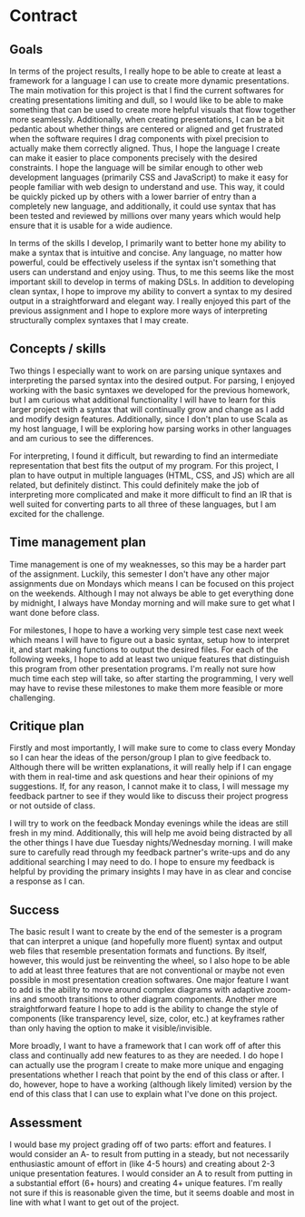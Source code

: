 # Contract

## Goals

In terms of the project results, I really hope to be able to create at least a
framework for a language I can use to create more dynamic presentations.
The main motivation for this project is that I find the current softwares for
creating presentations limiting and dull, so I would like to be able to make
something that can be used to create more helpful visuals that flow together
more seamlessly.
Additionally, when creating presentations, I can be a bit pedantic about
whether things are centered or aligned and get frustrated when the software
requires I drag components with pixel precision to actually make them correctly
aligned.
Thus, I hope the language I create can make it easier to place components
precisely with the desired constraints.
I hope the language will be similar enough to other web development languages
(primarily CSS and JavaScript) to make it easy for people familiar with web
design to understand and use.
This way, it could be quickly picked up by others with a lower barrier of entry
than a completely new language, and additionally, it could use syntax that has
been tested and reviewed by millions over many years which would help ensure
that it is usable for a wide audience.

In terms of the skills I develop, I primarily want to better hone my ability to
make a syntax that is intuitive and concise.
Any language, no matter how powerful, could be effectively useless if the syntax
isn't something that users can understand and enjoy using.
Thus, to me this seems like the most important skill to develop in terms of
making DSLs.
In addition to developing clean syntax, I hope to improve my ability to convert
a syntax to my desired output in a straightforward and elegant way.
I really enjoyed this part of the previous assignment and I hope to explore more
ways of interpreting structurally complex syntaxes that I may create.

## Concepts / skills

Two things I especially want to work on are parsing unique syntaxes and
interpreting the parsed syntax into the desired output.
For parsing, I enjoyed working with the basic syntaxes we developed for the
previous homework, but I am curious what additional functionality I will have to
learn for this larger project with a syntax that will continually grow and
change as I add and modify design features.
Additionally, since I don't plan to use Scala as my host language, I will be
exploring how parsing works in other languages and am curious to see the
differences.

For interpreting, I found it difficult, but rewarding to find an intermediate
representation that best fits the output of my program.
For this project, I plan to have output in multiple languages (HTML, CSS, and
JS) which are all related, but definitely distinct.
This could definitely make the job of interpreting more complicated and make it
more difficult to find an IR that is well suited for converting parts to all
three of these languages, but I am excited for the challenge.

## Time management plan

Time management is one of my weaknesses, so this may be a harder part of the
assignment.
Luckily, this semester I don't have any other major assignments due on Mondays
which means I can be focused on this project on the weekends.
Although I may not always be able to get everything done by midnight, I always
have Monday morning and will make sure to get what I want done before class.

For milestones, I hope to have a working very simple test case next week which
means I will have to figure out a basic syntax, setup how to interpret it, and
start making functions to output the desired files.
For each of the following weeks, I hope to add at least two unique features that
distinguish this program from other presentation programs.
I'm really not sure how much time each step will take, so after starting the
programming, I very well may have to revise these milestones to make them more
feasible or more challenging.

## Critique plan

Firstly and most importantly, I will make sure to come to class every Monday so
I can hear the ideas of the person/group I plan to give feedback to.
Although there will be written explanations, it will really help if I can engage
with them in real-time and ask questions and hear their opinions of my
suggestions.
If, for any reason, I cannot make it to class, I will message my feedback
partner to see if they would like to discuss their project progress or not
outside of class.

I will try to work on the feedback Monday evenings while the ideas are still
fresh in my mind.
Additionally, this will help me avoid being distracted by all the other things I
have due Tuesday nights/Wednesday morning.
I will make sure to carefully read through my feedback partner's write-ups and
do any additional searching I may need to do.
I hope to ensure my feedback is helpful by providing the primary insights I may
have in as clear and concise a response as I can.

## Success

The basic result I want to create by the end of the semester is a program that
can interpret a unique (and hopefully more fluent) syntax and output web files
that resemble presentation formats and functions.
By itself, however, this would just be reinventing the wheel, so I also hope to
be able to add at least three features that are not conventional or maybe not
even possible in most presentation creation softwares.
One major feature I want to add is the ability to move around complex diagrams
with adaptive zoom-ins and smooth transitions to other diagram components.
Another more straightforward feature I hope to add is the ability to change the
style of components (like transparency level, size, color, etc.) at keyframes
rather than only having the option to make it visible/invisible.

More broadly, I want to have a framework that I can work off of after this class
and continually add new features to as they are needed.
I do hope I can actually use the program I create to make more unique and
engaging presentations whether I reach that point by the end of this class or
after.
I do, however, hope to have a working (although likely limited) version by the
end of this class that I can use to explain what I've done on this project.

## Assessment

I would base my project grading off of two parts: effort and features.
I would consider an A- to result from putting in a steady, but not necessarily
enthusiastic amount of effort in (like 4-5 hours) and creating about 2-3 unique
presentation features.
I would consider an A to result from putting in a substantial effort (6+ hours)
and creating 4+ unique features.
I'm really not sure if this is reasonable given the time, but it seems doable
and most in line with what I want to get out of the project.